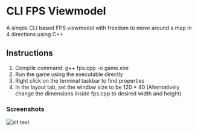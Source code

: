 # CLI FPS Viewmodel

A simple CLI based FPS viewmodel with freedom to move around a map in 4 directions using C++

## Instructions
1. Compile command: g++ fps.cpp -o game.exe
2. Run the game using the executable directly
3. Right click on the terminal taskbar to find properties
4. In the layout tab, set the window size to be 120 * 40
(Alternatively change the dimensions inside fps.cpp to desired width and height)

### Screenshots

![alt text](https://github.com/djroxx2000/cli_fps_viewmodel/blob/master/assets/example.png 'CLI Runner Demo')